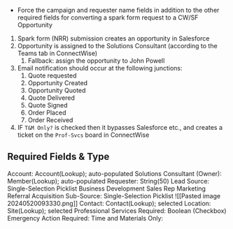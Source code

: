 - Force the campaign and requester name fields in addition to the other required fields for converting a spark form request to a CW/SF Opportunity


1. Spark form (NRR) submission creates an opportunity in Salesforce
2. Opportunity is assigned to the Solutions Consultant (according to the Teams tab in ConnectWise)
	1. Fallback: assign the opportunity to John Powell
3. Email notification should occur at the following junctions:
	1. Quote requested
	2. Opportunity Created
	3. Opportunity Quoted
	4. Quote Delivered
	5. Quote Signed
	6. Order Placed
	7. Order Received
4. IF `T&M Only?` is checked then it bypasses Salesforce etc., and creates a ticket on the `Prof-Svcs` board in ConnectWise

## Required Fields & Type

Account: Account(Lookup); auto-populated
Solutions Consultant (Owner): Member(Lookup); auto-populated
Requester: String(50)
Lead Source: Single-Selection Picklist
	Business Development
	Sales Rep
	Marketing
	Referral
	Acquisition
Sub-Source: Single-Selection Picklist 
	![[Pasted image 20240520093330.png]]
Contact: Contact(Lookup); selected
Location: Site(Lookup); selected
Professional Services Required: Boolean (Checkbox)
Emergency Action Required:
Time and Materials Only:



